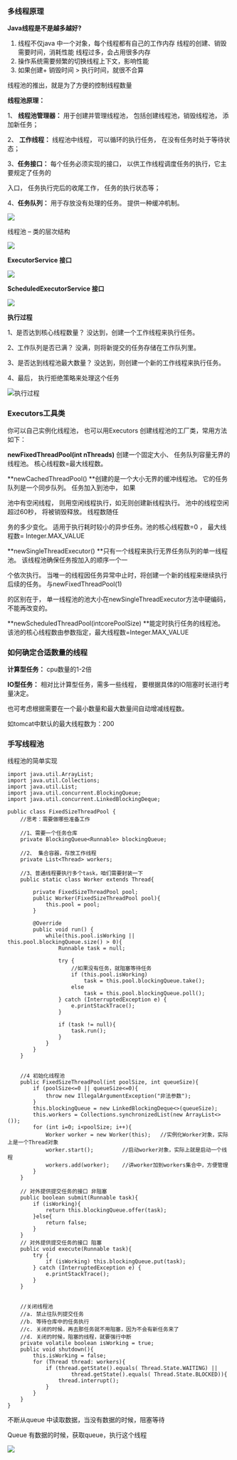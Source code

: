 

### 多线程原理

**Java线程是不是越多越好?**

1. 线程不仅java 中一个对象，每个线程都有自己的工作内存
  线程的创建、销毁需要时间，消耗性能
  线程过多，会占用很多内存
2. 操作系统需要频繁的切换线程上下文，影响性能
3. 如果创建+ 销毁时间 > 执行时间，就很不合算

线程池的推出，就是为了方便的控制线程数量

**线程池原理：**

1、 **线程池管理器：** 用于创建并管理线程池， 包括创建线程池，销毁线程池， 添加新任务；

2、 **工作线程：** 线程池中线程， 可以循环的执行任务， 在没有任务时处于等待状态；

3、**任务接口：** 每个任务必须实现的接口， 以供工作线程调度任务的执行，它主要规定了任务的

入口， 任务执行完后的收尾工作， 任务的执行状态等；

4、**任务队列：** 用于存放没有处理的任务。 提供一种缓冲机制。

![](large/e6c9d24ely1h1f0un8gjzj20h8061wew.jpg)

线程池 – 类的层次结构

![](large/e6c9d24ely1h1f0v1lgylj20hf095ab9.jpg)

**ExecutorService  接口**

![](large/e6c9d24ely1h1f0vb9m3pj209h05n74y.jpg)



**ScheduledExecutorService 接口**

![](large/e6c9d24ely1h1f0w7ea2uj20hc02b74u.jpg)

**执行过程**

1、是否达到核心线程数量？ 没达到，创建一个工作线程来执行任务。

2、工作队列是否已满？ 没满，则将新提交的任务存储在工作队列里。

3、是否达到线程池最大数量？ 没达到，则创建一个新的工作线程来执行任务。

4、最后， 执行拒绝策略来处理这个任务

![执行过程](large/e6c9d24ely1h1f0xg5rw7j20mp05v0t4.jpg)

###  Executors工具类

你可以自己实例化线程池， 也可以用Executors 创建线程池的工厂类，常用方法如下：

**newFixedThreadPool(int nThreads)** 创建一个固定大小、 任务队列容量无界的线程池。 核心线程数=最大线程数。

**newCachedThreadPool() **创建的是一个大小无界的缓冲线程池。 它的任务队列是一个同步队列。 任务加入到池中， 如果

池中有空闲线程， 则用空闲线程执行，如无则创建新线程执行。 池中的线程空闲超过60秒， 将被销毁释放。 线程数随任

务的多少变化。 适用于执行耗时较小的异步任务。池的核心线程数=0 ， 最大线程数= Integer.MAX_VALUE

**newSingleThreadExecutor() **只有一个线程来执行无界任务队列的单一线程池。 该线程池确保任务按加入的顺序一个一

个依次执行。 当唯一的线程因任务异常中止时，将创建一个新的线程来继续执行后续的任务。 与newFixedThreadPool(1)

的区别在于， 单一线程池的池大小在newSingleThreadExecutor方法中硬编码， 不能再改变的。

**newScheduledThreadPool(intcorePoolSize) **能定时执行任务的线程池。 该池的核心线程数由参数指定，最大线程数=Integer.MAX_VALUE

### 如何确定合适数量的线程



**计算型任务：** cpu数量的1-2倍

**IO型任务：** 相对比计算型任务，需多一些线程， 要根据具体的IO阻塞时长进行考量决定。

也可考虑根据需要在一个最小数量和最大数量间自动增减线程数。



如tomcat中默认的最大线程数为：200

### 手写线程池

线程池的简单实现

```
import java.util.ArrayList;
import java.util.Collections;
import java.util.List;
import java.util.concurrent.BlockingQueue;
import java.util.concurrent.LinkedBlockingDeque;

public class FixedSizeThreadPool {
    //思考：需要做哪些准备工作

    //1、需要一个任务仓库
    private BlockingQueue<Runnable> blockingQueue;

    //2、 集合容器，存放工作线程
    private List<Thread> workers;

    //3、普通线程要执行多个task，咱们需要封装一下
    public static class Worker extends Thread{

        private FixedSizeThreadPool pool;
        public Worker(FixedSizeThreadPool pool){
            this.pool = pool;
        }

        @Override
        public void run() {
            while(this.pool.isWorking || this.pool.blockingQueue.size() > 0){
                Runnable task = null;

                try {
                    //如果没有任务，就阻塞等待任务
                    if (this.pool.isWorking)
                        task = this.pool.blockingQueue.take();
                    else
                        task = this.pool.blockingQueue.poll();
                } catch (InterruptedException e) {
                    e.printStackTrace();
                }

                if (task != null){
                    task.run();
                }
            }
        }
    }


    //4 初始化线程池
    public FixedSizeThreadPool(int poolSize, int queueSize){
        if (poolSize<=0 || queueSize<=0){
            throw new IllegalArgumentException("非法参数");
        }
        this.blockingQueue = new LinkedBlockingDeque<>(queueSize);
        this.workers = Collections.synchronizedList(new ArrayList<>());
        for (int i=0; i<poolSize; i++){
            Worker worker = new Worker(this);   //实例化Worker对象，实际上是一个Thread对象
            worker.start();         //启动worker对象，实际上就是启动一个线程
            workers.add(worker);    //讲worker加到workers集合中，方便管理
        }
    }

    // 对外提供提交任务的接口 非阻塞
    public boolean submit(Runnable task){
        if (isWorking){
            return this.blockingQueue.offer(task);
        }else{
            return false;
        }
    }
    // 对外提供提交任务的接口 阻塞
    public void execute(Runnable task){
        try {
            if (isWorking) this.blockingQueue.put(task);
        } catch (InterruptedException e) {
            e.printStackTrace();
        }
    }


    //关闭线程池
    //a. 禁止往队列提交任务
    //b. 等待仓库中的任务执行
    //c. 关闭的时候，再去那任务就不用阻塞，因为不会有新任务来了
    //d. 关闭的时候，阻塞的线程，就要强行中断
    private volatile boolean isWorking = true;
    public void shutdown(){
        this.isWorking = false;
        for (Thread thread: workers){
            if (thread.getState().equals( Thread.State.WAITING) ||
                    thread.getState().equals( Thread.State.BLOCKED)){
                thread.interrupt();
            }
        }
    }
}

```

不断从queue 中读取数据，当没有数据的时候，阻塞等待

Queue 有数据的时候，获取queue，执行这个线程

![](large/e6c9d24ely1h1f1i22szzj20vh0a8abh.jpg)





